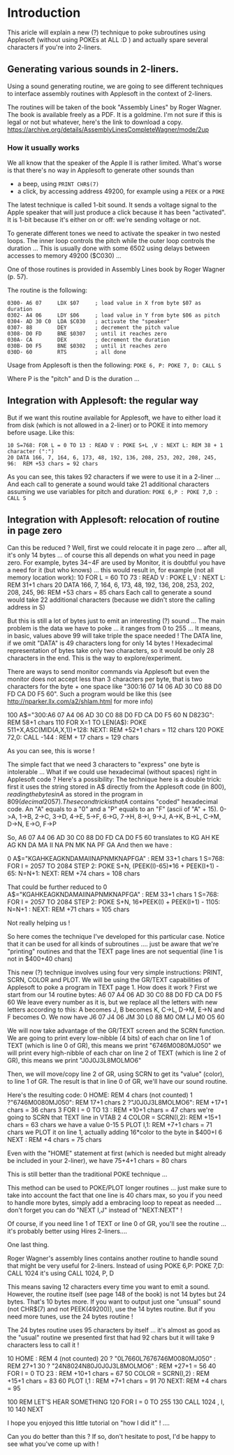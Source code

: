 # Introduction
This aricle will explain a new (?) technique to poke subroutines using Applesoft (without using POKEs at ALL :D ) and actually spare several characters if you're into 2-liners.

## Generating various sounds in 2-liners.
Using a sound generating routine, we are going to see different techniques to interface assembly routines with Applesoft in the context of 2-liners.

The routines will be taken of the book "Assembly Lines" by Roger Wagner. The book is available freely as a PDF. It is a goldmine. I'm not sure if this is legal or not but whatever, here's the link to download a copy.
https://archive.org/details/AssemblyLinesCompleteWagner/mode/2up

### How it usually works
We all know that the speaker of the Apple II is rather limited. What's worse is that there's no way in Applesoft to generate other sounds than
- a beep, using ``PRINT CHR$(7)``
- a click, by accessing address 49200, for example using a ``PEEK`` or a ``POKE``

The latest technique is called 1-bit sound. It sends a voltage signal to the Apple speaker that will just produce a click because it has been "activated". It is 1-bit because it's either on or off: we're sending voltage or not.

To generate different tones we need to activate the speaker in two nested loops. The inner loop controls the pitch while the outer loop controls the duration ... 
This is usually done with some 6502 using delays between accesses to memory 49200 ($C030) ...

One of those routines is provided in Assembly Lines book by Roger Wagner (p. 57).

The routine is the following:
```
0300- A6 07     LDX $07     ; load value in X from byte $07 as duration
0302- A4 06     LDY $06     ; load value in Y from byte $06 as pitch 
0304- AD 30 C0  LDA $C030   ; activate the "speaker"
0307- 88        DEY         ; decrement the pitch value
0308- D0 FD     BNE $0307   ; until it reaches zero
030A- CA        DEX         ; decrement the duration
030B- D0 F5     BNE $0302   ; until it reaches zero
030D- 60        RTS         ; all done
```

Usage from Applesoft is then the following:
```POKE 6, P: POKE 7, D: CALL S```

Where P is the "pitch" and D is the duration ...

## Integration with Applesoft: the regular way
But if we want this routine available for Applesoft, we have to either load it from disk (which is not allowed in a 2-liner) or to POKE it into memory before usage.
Like this:
```
10 S=768: FOR L = 0 TO 13 : READ V : POKE S+L ,V : NEXT L: REM 38 + 1 character (":")
20 DATA 166, 7, 164, 6, 173, 48, 192, 136, 208, 253, 202, 208, 245, 96:  REM +53 chars = 92 chars
```

As you can see, this takes 92 characters if we were to use it in a 2-liner ... 
And each call to generate a sound would take 21 additional characters assuming we use variables for pitch and duration:
``POKE 6,P : POKE 7,D : CALL S``

## Integration with Applesoft: relocation of routine in page zero
Can this be reduced ?
Well, first we could relocate it in page zero ... after all, it's only 14 bytes ... of course this all depends on what you need in page zero.
For example, bytes $34-$4F are used by Monitor, it is doubtful you have a need for it (but who knows) ... this would result in, 
for example (not all memory location work):
10 FOR L = 60 TO 73 : READ V : POKE L,V : NEXT L:  REM 31+1 chars
20 DATA 166, 7, 164, 6, 173, 48, 192, 136, 208, 253, 202, 208, 245, 96:  REM +53 chars = 85 chars
Each call to generate a sound would take 22 additional characters (because we didn't store the calling address in S)

But this is still a lot of bytes just to emit an interesting (?) sound ...
The main problem is the data we have to poke ... it ranges from 0 to 255 ...
It means, in basic, values above 99 will take triple the space needed !
The DATA line, if we omit "DATA" is 49 characters long for only 14 bytes !
Hexadecimal representation of bytes take only two characters, so it would be only 28 characters in the end. This is the way to explore/experiment.

There are ways to send monitor commands via Applesoft but even the monitor does not accept less than 3 characters per byte, that is two characters for the byte + one space like "300:16 07 14 06 AD 30 C0 88 D0 FD CA D0 F5 60".
Such a program would be like this (see http://nparker.llx.com/a2/shlam.html for more info)

100 A$="300:A6 07 A4 06 AD 30 C0 88 D0 FD CA D0 F5 60 N D823G": REM  58+1 chars
110 FOR X=1 TO LEN(A$): POKE 511+X,ASC(MID$(A$,X,1))+128: NEXT: REM +52+1 chars = 112 chars
120 POKE 72,0: CALL -144 : REM + 17 chars = 129 chars

As you can see, this is worse !

The simple fact that we need 3 characters to "express" one byte is intolerable ...
What if we could use hexadecimal (without spaces) right in Applesoft code ?
Here's a possibility:
The technique here is a double trick: first it uses the string stored in A$ directly from the Applesoft code (in $800), reading the bytes in A$ as stored in the program in $809 (decimal 2057).
The second trick is that A$ contains "coded" hexadecimal code. An "A" equals to a "0" and a "P" equals to an "F" (ascii of "A" + 15).
0->A, 1->B, 2->C, 3->D, 4->E, 5->F, 6->G, 7->H, 8->I, 9->J, A->K, B->L, C->M, D->N, E->O, F->P

So, A6 07 A4 06 AD 30 C0 88 D0 FD CA D0 F5 60 translates to KG AH KE AG KN DA MA II NA PN MK NA PF GA
And then we have :

0 A$="KGAHKEAGKNDAMAIINAPNMKNAPFGA" : REM 33+1 chars
1 S=768: FOR I = 2057 TO 2084 STEP 2: POKE S+N, (PEEK(I)-65)*16 + PEEK(I+1) - 65: N=N+1: NEXT: REM +74 chars = 108 chars

That could be further reduced to
0 A$="KGAHKEAGKNDAMAIINAPNMKNAPFGA" : REM 33+1 chars
1 S=768: FOR I = 2057 TO 2084 STEP 2: POKE S+N, 16*PEEK(I) + PEEK(I+1) - 1105: N=N+1 : NEXT: REM +71 chars = 105 chars

Not really helping us !

So here comes the technique I've developed for this particular case.
Notice that it can be used for all kinds of subroutines .... just be aware that we're "printing" routines and that the TEXT page lines are not sequential (line 1 is not in $400+40 chars)

This new (?) technique involves using four very simple instructions: PRINT, SCRN, COLOR and PLOT.
We will be using the GR/TEXT capabilities of Applesoft to poke a program in TEXT page 1.
How does it work ?
First we start from our 14 routine bytes: A6 07 A4 06 AD 30 C0 88 D0 FD CA D0 F5 60
We leave every number as it is, but we replace all the letters with new letters according to this:
A becomes J, B becomes K, C->L, D->M, E->N and F becomes O.
We now have J6 07 J4 06 JM 30 L0 88 M0 OM LJ M0 O5 60

We will now take advantage of the GR/TEXT screen and the SCRN function.
We are going to print every low-nibble (4 bits) of each char on line 1 of TEXT (which is line 0 of GR), this means we print "6746M0080MJ050"
we will print every high-nibble of each char on line 2 of TEXT (which is line 2 of GR), this means we print "J0J0J3L8MOLMO6"

Then, we will move/copy line 2 of GR, using SCRN to get its "value" (color), to line 1 of GR.
The result is that in line 0 of GR, we'll have our sound routine.

Here's the resulting code:
0 HOME: REM 4 chars (not counted)
1 ?"6746M0080MJ050": REM  17+1 chars
2 ?"J0J0J3L8MOLMO6": REM +17+1 chars = 36 chars
3 FOR I = 0 TO 13  : REM +10+1 chars = 47 chars     we're going to SCRN that TEXT line in VTAB 2
4 COLOR = SCRN(I,2): REM +15+1 chars = 63 chars     we have a value 0-15
5 PLOT I,1: REM +7+1 chars = 71 chars     we PLOT it on line 1, actually adding 16*color to the byte in $400+I
6 NEXT : REM +4 chars = 75 chars

Even with the "HOME" statement at first (which is needed but might already be included in your 2-liner), we have 75+4+1 chars = 80 chars

This is still better than the traditional POKE technique ...

This method can be used to POKE/PLOT longer routines ... just make sure to take into account the fact that one line is 40 chars max, so you
if you need to handle more bytes, simply add a embracing loop to repeat as needed ... don't forget you can do "NEXT I,J" instead of "NEXT:NEXT" !

Of course, if you need line 1 of TEXT or line 0 of GR, you'll see the routine ... it's probably better using Hires 2-liners....

One last thing.

Roger Wagner's assembly lines contains another routine to handle sound that might be very useful for 2-liners.
Instead of using 
POKE 6,P: POKE 7,D: CALL 1024
it's using
CALL 1024, P, D

This means saving 12 characters every time you want to emit a sound.
However, the routine itself (see page 148 of the book) is not 14 bytes but 24 bytes. That's 10 bytes more.
If you want to output just one "unsual" sound (not CHR$(7) and not PEEK(49200)), use the 14 bytes routine.
But if you need more tunes, use the 24 bytes routine !

The 24 bytes routine uses 95 characters by itself ... it's almost as good as the "usual" routine we presented first that had 92 chars but it will take 9 characters less to call it !

10 HOME : REM 4 (not counted)
20 ? "0L7660L7676746M0080MJ050"   : REM  27+1
30 ? "24N8024N80J0J0J3L8MOLMO6"   : REM +27+1 = 56
40 FOR I = 0 TO 23   : REM +10+1 chars = 67
50 COLOR = SCRN(I,2) : REM +15+1 chars = 83
60 PLOT I,1 : REM +7+1 chars = 91
70 NEXT: REM +4 chars = 95

100 REM LET'S HEAR SOMETHING
120 FOR I = 0 TO 255
130 CALL 1024 , I, 10
140 NEXT


I hope you enjoyed this little tutorial on "how I did it" ! .... 

Can you do better than this ? If so, don't hesitate to post, I'd be happy to see what you've come up with !

